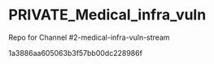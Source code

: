 # PRIVATE_Medical_infra_vuln
Repo for Channel #2-medical-infra-vuln-stream


1a3886aa605063b3f57bb00dc228986f